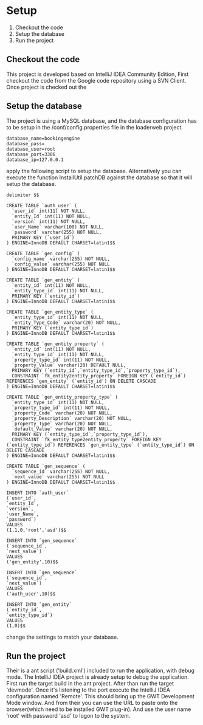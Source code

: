 # Setup #
  1. Checkout the code
  1. Setup the database
  1. Run the project

## Checkout the code ##
This project is developed based on IntelliJ IDEA Community Edition, First checkout the code from the Google code repository using a SVN Client. Once project is checked out the

## Setup the database ##
The project is using a MySQL database, and the database configuration has to be setup in the /conf/config.properties file in the loaderweb project.

```
database_name=bookingengine
database_pass=
database_user=root
database_port=3306
database_ip=127.0.0.1
```

apply the following script to setup the database. Alternatively you can execute the function InstallUtil.patchDB against the database so that it will setup the database.

```
delimiter $$

CREATE TABLE `auth_user` (
  `user_id` int(11) NOT NULL,
  `entity_Id` int(11) NOT NULL,
  `version` int(11) NOT NULL,
  `user_Name` varchar(100) NOT NULL,
  `password` varchar(255) NOT NULL,
  PRIMARY KEY (`user_id`)
) ENGINE=InnoDB DEFAULT CHARSET=latin1$$

CREATE TABLE `gen_config` (
  `config_name` varchar(255) NOT NULL,
  `config_value` varchar(255) NOT NULL
) ENGINE=InnoDB DEFAULT CHARSET=latin1$$

CREATE TABLE `gen_entity` (
  `entity_id` int(11) NOT NULL,
  `entity_type_id` int(11) NOT NULL,
  PRIMARY KEY (`entity_id`)
) ENGINE=InnoDB DEFAULT CHARSET=latin1$$

CREATE TABLE `gen_entity_type` (
  `entity_type_id` int(11) NOT NULL,
  `entity_Type_Code` varchar(20) NOT NULL,
  PRIMARY KEY (`entity_type_id`)
) ENGINE=InnoDB DEFAULT CHARSET=latin1$$

CREATE TABLE `gen_entity_property` (
  `entity_id` int(11) NOT NULL,
  `entity_type_id` int(11) NOT NULL,
  `property_type_id` int(11) NOT NULL,
  `property_Value` varchar(20) DEFAULT NULL,
  PRIMARY KEY (`entity_id`,`entity_type_id`,`property_type_id`),
  CONSTRAINT `fk_entity2entity_property` FOREIGN KEY (`entity_id`) REFERENCES `gen_entity` (`entity_id`) ON DELETE CASCADE
) ENGINE=InnoDB DEFAULT CHARSET=latin1$$

CREATE TABLE `gen_entity_property_type` (
  `entity_type_id` int(11) NOT NULL,
  `property_type_id` int(11) NOT NULL,
  `property_Code` varchar(20) NOT NULL,
  `property_Description` varchar(20) NOT NULL,
  `property_Type` varchar(20) NOT NULL,
  `default_Value` varchar(20) NOT NULL,
  PRIMARY KEY (`entity_type_id`,`property_type_id`),
  CONSTRAINT `fk_entity_type2entity_property` FOREIGN KEY (`entity_type_id`) REFERENCES `gen_entity_type` (`entity_type_id`) ON DELETE CASCADE
) ENGINE=InnoDB DEFAULT CHARSET=latin1$$

CREATE TABLE `gen_sequence` (
  `sequence_id` varchar(255) NOT NULL,
  `next_value` varchar(255) NOT NULL
) ENGINE=InnoDB DEFAULT CHARSET=latin1$$

INSERT INTO `auth_user`
(`user_id`,
`entity_Id`,
`version`,
`user_Name`,
`password`)
VALUES
(1,1,0,'root','asd')$$

INSERT INTO `gen_sequence`
(`sequence_id`,
`next_value`)
VALUES
('gen_entity',10)$$

INSERT INTO `gen_sequence`
(`sequence_id`,
`next_value`)
VALUES
('auth_user',10)$$

INSERT INTO `gen_entity`
(`entity_id`,
`entity_type_id`)
VALUES
(1,0)$$
```

change the settings to match your database.

## Run the project ##
Their is a ant script ('build.xml') included to run the application, with debug mode. The IntelliJ IDEA project is already setup to debug the application. First run the target build in the ant project. After than run the target 'devmode'. Once it's listening to the port execute the IntelliJ IDEA configuration named 'Remote'. This should bring up the GWT Development Mode window. And from their you can use the URL to paste onto the browser(which need to be installed GWT plug-in). And use the user name 'root' with password 'asd' to logon to the system.